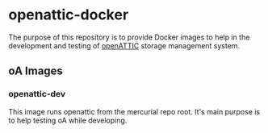 # openattic-docker

The purpose of this repository is to provide Docker images to help in the development and testing of [openATTIC](http://openattic.org)  storage management system.

## oA Images

###  openattic-dev

This image runs openattic from the mercurial repo root. It's main purpose is to help testing oA while developing.
